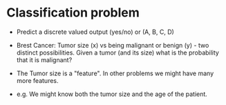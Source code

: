 # Classification problem

* Predict a discrete valued output (yes/no) or (A, B, C, D)

* Brest Cancer:  Tumor size (x) vs being malignant or benign (y) - two distinct possibilities. Given a tumor (and its size) what is the probability that it is malignant?
* The Tumor size is a "feature". In other problems we might have many more features.
* e.g. We might know both the tumor size and the age of the patient.


